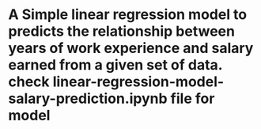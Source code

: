 # A Simple linear regression model to predicts the relationship between years of work experience and salary earned from a given set of data. check linear-regression-model-salary-prediction.ipynb file for model
